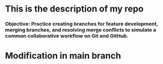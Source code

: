 # This is the description of my repo
### Objective: Practice creating branches for feature development, merging branches, and resolving merge conflicts to simulate a common collaborative workflow on Git and GitHub.

# Modification in main branch